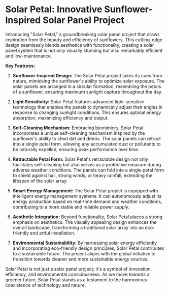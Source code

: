 # Solar Petal: Innovative Sunflower-Inspired Solar Panel Project

Introducing "Solar Petal," a groundbreaking solar panel project that draws inspiration from the beauty and efficiency of sunflowers. This cutting-edge design seamlessly blends aesthetics with functionality, creating a solar panel system that is not only visually stunning but also remarkably efficient and low-maintenance.

**Key Features:**

1. **Sunflower-Inspired Design:**
   The Solar Petal project takes its cues from nature, mimicking the sunflower's ability to optimize solar exposure. The solar panels are arranged in a circular formation, resembling the petals of a sunflower, ensuring maximum sunlight capture throughout the day.

2. **Light Sensitivity:**
   Solar Petal features advanced light-sensitive technology that enables the panels to dynamically adjust their angles in response to changing sunlight conditions. This ensures optimal energy absorption, maximizing efficiency and output.

3. **Self-Cleaning Mechanism:**
   Embracing biomimicry, Solar Petal incorporates a unique self-cleaning mechanism inspired by the sunflower's ability to shed dirt and debris. The solar panels can retract into a single petal form, allowing any accumulated dust or pollutants to be naturally expelled, ensuring peak performance over time.

4. **Retractable Petal Form:**
   Solar Petal's retractable design not only facilitates self-cleaning but also serves as a protective measure during adverse weather conditions. The panels can fold into a single petal form to shield against hail, strong winds, or heavy rainfall, extending the lifespan of the solar array.

5. **Smart Energy Management:**
   The Solar Petal project is equipped with intelligent energy management systems. It can autonomously adjust its energy production based on real-time demand and weather conditions, contributing to a more stable and reliable power supply.

6. **Aesthetic Integration:**
   Beyond functionality, Solar Petal places a strong emphasis on aesthetics. The visually appealing design enhances the overall landscape, transforming a traditional solar array into an eco-friendly and artful installation.

7. **Environmental Sustainability:**
   By harnessing solar energy efficiently and incorporating eco-friendly design principles, Solar Petal contributes to a sustainable future. The project aligns with the global initiative to transition towards cleaner and more sustainable energy sources.

Solar Petal is not just a solar panel project; it's a symbol of innovation, efficiency, and environmental consciousness. As we move towards a greener future, Solar Petal stands as a testament to the harmonious coexistence of technology and nature.
